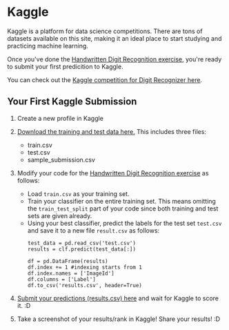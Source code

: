 # Kaggle
Kaggle is a platform for data science competitions. There are tons of datasets available on this site, making it an ideal place to start studying and practicing machine learning. 

Once you've done the [Handwritten Digit Recognition exercise](https://gitlab.com/issatingzon/WWCodeManila-ML.AI/blob/master/exercises/mnist_script.py), you're ready to submit your first predicition to Kaggle. 

You can check out the [Kaggle competition for Digit Recognizer here](https://www.kaggle.com/c/digit-recognizer#description).

## Your First Kaggle Submission
1. Create a new profile in Kaggle
2. [Download the training and test data here.](https://www.kaggle.com/c/digit-recognizer/data) This includes three files:
	- train.csv
	- test.csv
	- sample_submission.csv
3. Modify your code for the [Handwritten Digit Recognition exercise](https://gitlab.com/issatingzon/WWCodeManila-ML.AI/blob/master/exercises/mnist_script.py) as follows:
	- Load `train.csv` as your training set.
	- Train your classifier on the entire training set. This means omitting the `train_test_split` part of your code since both training and test sets are given already.
	- Using your best classifier, predict the labels for the test set `test.csv` and save it to a new file `result.csv` as follows:
		```shell
		test_data = pd.read_csv('test.csv')
		results = clf.predict(test_data[:])

		df = pd.DataFrame(results)
		df.index += 1 #indexing starts from 1
		df.index.names = ['ImageId']
		df.columns = ['Label']
		df.to_csv('results.csv', header=True)
		```
4. [Submit your predictions (results.csv) here](https://www.kaggle.com/c/digit-recognizer/submit) and wait for Kaggle to score it. :D

5. Take a screenshot of your results/rank in Kaggle! Share your results! :D 